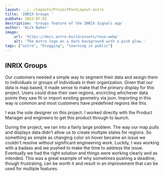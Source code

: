```yaml
---
layout: ../../layouts/ProjectPostLayout.astro
title: 'INRIX Groups '
pubDate: 2022-07-01
description: 'Groups feature of the INRIX Signals app'
author: 'Nick Baker'
image:
    url: 'https://docs.astro.build/assets/rose.webp'
    alt: 'The Astro logo on a dark background with a pink glow.'
tags: ["astro", "blogging", "learning in public"]
---
```

## INRIX Groups

Our customers needed a simple way to segment their data and assign them to individuals or groups of individuals in their organization. Given that our data is map based, it made sense to make that the primary display for this project. Users could draw their own regions, encircling whichever data points they saw fit or import existing geometry via json. Importing in this way is common and most customers have predefined regions like this.

I was the sole designer on this project. I worked directly with the Product Manager and engineers to get this product through to launch.

During the project, we ran into a fairly large problem. The way our map pulls and displays data didn’t allow us to create multiple states for regions. So something as simple as changing color on hover became an issue we couldn’t resolve without significant engineering work. Luckily, I was working with a badass and we pushed to make the time to address the issue. Eventually we had the right solution and things were working clearly and as intended. This was a great example of why sometimes pushing a deadline, though frustrating, can be worth it and result in an improvement that can be used for multiple features.